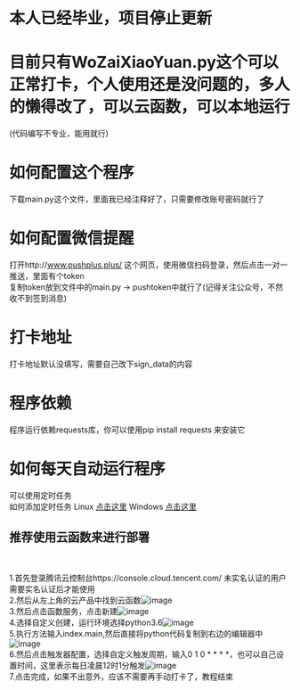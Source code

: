 # 本人已经毕业，项目停止更新
# 目前只有WoZaiXiaoYuan.py这个可以正常打卡，个人使用还是没问题的，多人的懒得改了，可以云函数，可以本地运行
(代码编写不专业，能用就行)
# 如何配置这个程序
下载main.py这个文件，里面我已经注释好了，只需要修改账号密码就行了
# 如何配置微信提醒
打开http://www.pushplus.plus/ 这个网页，使用微信扫码登录，然后点击一对一推送，里面有个token<br>复制token放到文件中的main.py -> pushtoken中就行了(记得关注公众号，不然收不到签到消息)
# 打卡地址
打卡地址默认没填写，需要自己改下sign_data的内容
# 程序依赖
程序运行依赖requests库，你可以使用pip install requests 来安装它

# 如何每天自动运行程序
可以使用定时任务<br>
如何添加定时任务
Linux <a href='https://www.runoob.com/w3cnote/linux-crontab-tasks.html'>点击这里</a>
Windows <a href='https://www.cnblogs.com/gcgc/p/11594467.html'>点击这里</a>

<h2>推荐使用云函数来进行部署</h2><br>

1.首先登录腾讯云控制台https://console.cloud.tencent.com/ 未实名认证的用户需要实名认证后才能使用<br>
2.然后从左上角的云产品中找到云函数![image](https://i1.atlascloud.cn/2021/07/28/b21a90728054853.png)<br>
3.然后点击函数服务，点击新建![image](https://i1.atlascloud.cn/2021/07/28/df4ba0728054935.png)<br>
4.选择自定义创建，运行环境选择python3.6![image](https://i1.atlascloud.cn/2021/07/28/cdf260728055021.png)<br>
5.执行方法输入index.main,然后直接将python代码复制到右边的编辑器中![image](https://i1.atlascloud.cn/2021/07/28/4bc6f0728054614.png)<br>
6.然后点击触发器配置，选择自定义触发周期，输入0 1 0 * * * *，也可以自己设置时间，这里表示每日凌晨12时1分触发![image](https://i1.atlascloud.cn/2021/07/28/2c6fa0728055430.png)<br>
7.点击完成，如果不出意外，应该不需要再手动打卡了，教程结束
